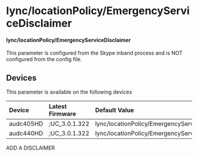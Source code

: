 ﻿---
description: lync/locationPolicy/EmergencyServiceDisclaimer
search:
    keywords: ['lync','locationPolicy','EmergencyServiceDisclaimer']
---

# lync/locationPolicy/EmergencyServiceDisclaimer

#### lync/locationPolicy/EmergencyServiceDisclaimer

This parameter is configured from the Skype inband process and is NOT configured from the config file.



## Devices
This parameter is available on the following devices

| Device | Latest Firmware | Default Value |
|:---|:---|:---|
| audc405HD | ;UC_3.0.1.322 | lync/locationPolicy/EmergencyServiceDisclaimer= 
| audc440HD | ;UC_3.0.1.322 | lync/locationPolicy/EmergencyServiceDisclaimer= 

ADD A DISCLAIMER
